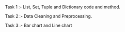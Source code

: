 Task 1 :- List, Set, Tuple and Dictionary code and method.

Task 2 :- Data Cleaning and Preprocessing.

Task 3 :- Bar chart and Line chart 
